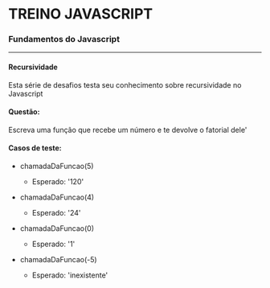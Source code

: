 # TREINO JAVASCRIPT #
### Fundamentos do Javascript ###
---
#### Recursividade
Esta série de desafios testa seu conhecimento sobre recursividade no Javascript
#### Questão:
Escreva uma função que recebe um número e te devolve o fatorial dele' 
#### Casos de teste:
- chamadaDaFuncao(5)
    - Esperado: '120'

- chamadaDaFuncao(4)
    - Esperado: '24'

- chamadaDaFuncao(0)
    - Esperado: '1'

- chamadaDaFuncao(-5)
    - Esperado: 'inexistente'